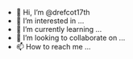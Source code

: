 - 👋 Hi, I’m @drefcot17th
- 👀 I’m interested in ...
- 🌱 I’m currently learning ...
- 💞️ I’m looking to collaborate on ...
- 📫 How to reach me ...

<!---
drefcot17th/drefcot17th is a ✨ special ✨ repository because its `README.md` (this file) appears on your GitHub profile.
You can click the Preview link to take a look at your changes.
--->
